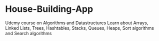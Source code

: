 # House-Building-App
Udemy course on Algorithms and Datastructures
  Learn about Arrays, Linked Lists, Trees, Hashtables, Stacks, Queues, Heaps, Sort algorithms and Search algorithms
